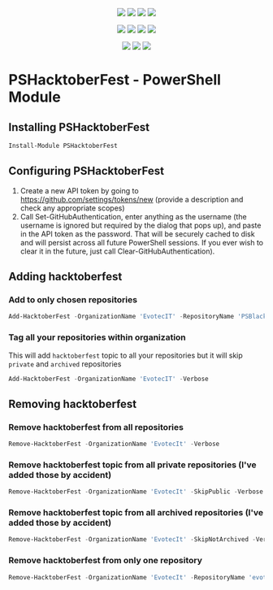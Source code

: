 ﻿<p align="center">
  <a href="https://dev.azure.com/evotecpl/PSHacktoberFest/_build/latest?definitionId=3"><img src="https://dev.azure.com/evotecpl/PSHacktoberFest/_apis/build/status/EvotecIT.PSHacktoberFest"></a>
  <a href="https://www.powershellgallery.com/packages/PSHacktoberFest"><img src="https://img.shields.io/powershellgallery/v/PSHacktoberFest.svg"></a>
  <a href="https://www.powershellgallery.com/packages/PSHacktoberFest"><img src="https://img.shields.io/powershellgallery/vpre/PSHacktoberFest.svg?label=powershell%20gallery%20preview&colorB=yellow"></a>
  <a href="https://github.com/EvotecIT/PSHacktoberFest"><img src="https://img.shields.io/github/license/EvotecIT/PSHacktoberFest.svg"></a>
</p>

<p align="center">
  <a href="https://www.powershellgallery.com/packages/PSHacktoberFest"><img src="https://img.shields.io/powershellgallery/p/PSHacktoberFest.svg"></a>
  <a href="https://github.com/EvotecIT/PSHacktoberFest"><img src="https://img.shields.io/github/languages/top/evotecit/PSHacktoberFest.svg"></a>
  <a href="https://github.com/EvotecIT/PSHacktoberFest"><img src="https://img.shields.io/github/languages/code-size/evotecit/PSHacktoberFest.svg"></a>
  <a href="https://www.powershellgallery.com/packages/PSHacktoberFest"><img src="https://img.shields.io/powershellgallery/dt/PSHacktoberFest.svg"></a>
</p>

<p align="center">
  <a href="https://twitter.com/PrzemyslawKlys"><img src="https://img.shields.io/twitter/follow/PrzemyslawKlys.svg?label=Twitter%20%40PrzemyslawKlys&style=social"></a>
  <a href="https://evotec.xyz/hub"><img src="https://img.shields.io/badge/Blog-evotec.xyz-2A6496.svg"></a>
  <a href="https://www.linkedin.com/in/pklys"><img src="https://img.shields.io/badge/LinkedIn-pklys-0077B5.svg?logo=LinkedIn"></a>
</p>

# PSHacktoberFest - PowerShell Module

## Installing PSHacktoberFest

```powershell
Install-Module PSHacktoberFest
```

## Configuring PSHacktoberFest

1. Create a new API token by going to <https://github.com/settings/tokens/new> (provide a description and check any appropriate scopes)
2. Call Set-GitHubAuthentication, enter anything as the username (the username is ignored but required by the dialog that pops up),
and paste in the API token as the password. That will be securely cached to disk and will persist across all future PowerShell sessions.
If you ever wish to clear it in the future, just call Clear-GitHubAuthentication).

## Adding hacktoberfest

### Add to only chosen repositories

```powershell
Add-HacktoberFest -OrganizationName 'EvotecIT' -RepositoryName 'PSBlackListChecker', 'PSWriteHTML' -Verbose
```

### Tag all your repositories within organization

This will add `hacktoberfest` topic to all your repositories but it will skip `private` and `archived` repositories

```powershell
Add-HacktoberFest -OrganizationName 'EvotecIT' -Verbose
```

## Removing hacktoberfest

### Remove hacktoberfest from all repositories

```powershell
Remove-HacktoberFest -OrganizationName 'EvotecIt' -Verbose
```

### Remove hacktoberfest topic from all private repositories (I've added those by accident)

```powershell
Remove-HacktoberFest -OrganizationName 'EvotecIt' -SkipPublic -Verbose
```

### Remove hacktoberfest topic from all archived repositories (I've added those by accident)

```powershell
Remove-HacktoberFest -OrganizationName 'EvotecIt' -SkipNotArchived -Verbose
```

### Remove hacktoberfest from only one repository

```powershell
Remove-HacktoberFest -OrganizationName 'EvotecIt' -RepositoryName 'evotecit.github.io' -Verbose
```
